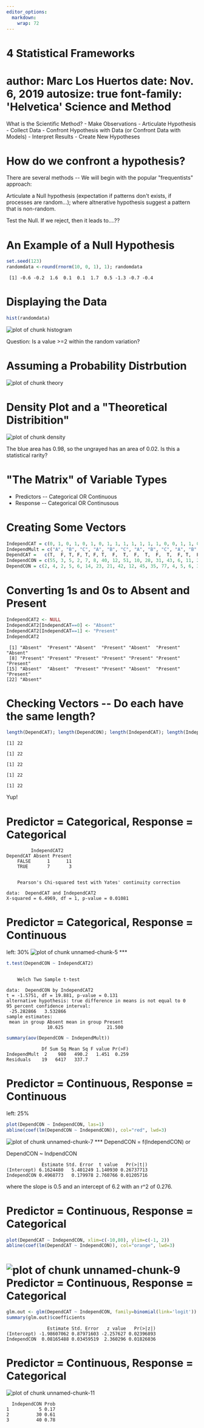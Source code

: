 ```yaml
---
editor_options: 
  markdown: 
    wrap: 72
---
```


# 4 Statistical Frameworks

author: Marc Los Huertos date: Nov. 6, 2019 autosize: true font-family:
'Helvetica' Science and Method
=======================================================

What is the Scientific Method? - Make Observations - Articulate
Hypothesis - Collect Data - Confront Hypothesis with Data (or Confront
Data with Models) - Interpret Results - Create New Hypotheses

# How do we confront a hypothesis?

There are several methods -- We will begin with the popular
"frequentists" approach:

Articulate a Null hypothesis (expectation if patterns don't exists, if
processes are random...); where altnerative hypothesis suggest a pattern
that is non-random.

Test the Null. If we reject, then it leads to....??

# An Example of a Null Hypothesis

``` r
set.seed(123)
randomdata <-round(rnorm(10, 0, 1), 1); randomdata
```

```         
 [1] -0.6 -0.2  1.6  0.1  0.1  1.7  0.5 -1.3 -0.7 -0.4
```

# Displaying the Data

``` r
hist(randomdata)
```

![plot of chunk histogram](4StatisticalMethods-figure/histogram-1.png)

Question: Is a value \>=2 within the random variation?

# Assuming a Probability Distrbution

![plot of chunk theory](4StatisticalMethods-figure/theory-1.png)

# Density Plot and a "Theoretical Distribition"

![plot of chunk density](4StatisticalMethods-figure/density-1.png)

The blue area has 0.98, so the ungrayed has an area of 0.02. Is this a
statistical rarity?

# "The Matrix" of Variable Types

-   Predictors -- Categorical OR Continuous
-   Response -- Categorical OR Continusous

# Creating Some Vectors

``` r
IndependCAT = c(0, 1, 0, 1, 0, 1, 0, 1, 1, 1, 1, 1, 1, 1, 0, 0, 1, 1, 0, 1, 1, 0)
IndependMult = c("A", "B", "C", "A", "B", "C", "A", "B", "C", "A", "B", "A", "C", "B", "A", "B", "C", "A", "B", "A", "B", "C")
DependCAT =   c(T,  F, T, F, T, F, T,  F,  T,  F,  T,  F,  T,  F, T,  F, F, F, T, F, F, T)
IndependCON = c(55, 3, 5, 2, 7, 8, 40, 12, 51, 10, 28, 31, 43, 6, 11, 2, 12, 13, 46, 32, 19, 68)
DependCON = c(2, 4, 2, 5, 6, 14, 23, 21, 42, 12, 45, 35, 77, 4, 5, 6, 3, 6, 9, 11, 22, 32)
```

# Converting 1s and 0s to Absent and Present

``` r
IndependCAT2 <- NULL
IndependCAT2[IndependCAT==0] <- "Absent"
IndependCAT2[IndependCAT==1] <- "Present"
IndependCAT2
```

```         
 [1] "Absent"  "Present" "Absent"  "Present" "Absent"  "Present" "Absent" 
 [8] "Present" "Present" "Present" "Present" "Present" "Present" "Present"
[15] "Absent"  "Absent"  "Present" "Present" "Absent"  "Present" "Present"
[22] "Absent" 
```

# Checking Vectors -- Do each have the same length?

``` r
length(DependCAT); length(DependCON); length(IndependCAT); length(IndependCON); length(IndependCAT2)
```

```         
[1] 22
```

```         
[1] 22
```

```         
[1] 22
```

```         
[1] 22
```

```         
[1] 22
```

Yup!

# Predictor = Categorical, Response = Categorical

```         
         IndependCAT2
DependCAT Absent Present
    FALSE      1      11
    TRUE       7       3
```

```         

    Pearson's Chi-squared test with Yates' continuity correction

data:  DependCAT and IndependCAT2
X-squared = 6.4969, df = 1, p-value = 0.01081
```

# Predictor = Categorical, Response = Continuous

left: 30% ![plot of chunk
unnamed-chunk-5](4StatisticalMethods-figure/unnamed-chunk-5-1.png)
\*\*\*

``` r
t.test(DependCON ~ IndependCAT2)
```

```         

    Welch Two Sample t-test

data:  DependCON by IndependCAT2
t = -1.5751, df = 19.881, p-value = 0.131
alternative hypothesis: true difference in means is not equal to 0
95 percent confidence interval:
 -25.282866   3.532866
sample estimates:
 mean in group Absent mean in group Present 
               10.625                21.500 
```

``` r
summary(aov(DependCON ~ IndependMult))
```

```         
             Df Sum Sq Mean Sq F value Pr(>F)
IndependMult  2    980   490.2   1.451  0.259
Residuals    19   6417   337.7               
```

# Predictor = Continuous, Response = Continuous

left: 25%

``` r
plot(DependCON ~ IndependCON, las=1)
abline(coef(lm(DependCON ~ IndependCON)), col="red", lwd=3)
```

![plot of chunk
unnamed-chunk-7](4StatisticalMethods-figure/unnamed-chunk-7-1.png)
\*\*\* DependCON = f(IndependCON) or

DependCON \~ IndpendCON

```         
             Estimate Std. Error  t value   Pr(>|t|)
(Intercept) 6.1624480   5.401249 1.140930 0.26737713
IndependCON 0.4968773   0.179978 2.760766 0.01205716
```

where the slope is 0.5 and an intercept of 6.2 with an r\^2 of 0.276.

# Predictor = Continuous, Response = Categorical

``` r
plot(DependCAT ~ IndependCON, xlim=c(-10,80), ylim=c(-1, 2))
abline(coef(lm(DependCAT ~ IndependCON)), col="orange", lwd=3)
```

![plot of chunk
unnamed-chunk-9](4StatisticalMethods-figure/unnamed-chunk-9-1.png)
Predictor = Continuous, Response = Categorical
======================================================

``` r
glm.out <- glm(DependCAT ~ IndependCON, family=binomial(link='logit'))
summary(glm.out)$coefficients
```

```         
               Estimate Std. Error   z value   Pr(>|z|)
(Intercept) -1.98607062 0.87971603 -2.257627 0.02396893
IndependCON  0.08165488 0.03459519  2.360296 0.01826036
```

# Predictor = Continuous, Response = Categorical

![plot of chunk
unnamed-chunk-11](4StatisticalMethods-figure/unnamed-chunk-11-1.png)

```         
  IndependCON Prob
1           5 0.17
2          30 0.61
3          40 0.78
```
